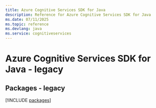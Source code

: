 ```yaml
---
title: Azure Cognitive Services SDK for Java
description: Reference for Azure Cognitive Services SDK for Java
ms.date: 07/11/2025
ms.topic: reference
ms.devlang: java
ms.service: cognitiveservices
---
```

# Azure Cognitive Services SDK for Java - legacy
## Packages - legacy
[!INCLUDE [packages](cognitive-services-index.md)]
